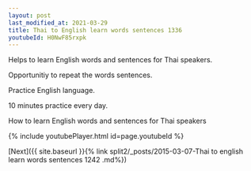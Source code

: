 ```yaml
---
layout: post
last_modified_at: 2021-03-29
title: Thai to English learn words sentences 1336 
youtubeId: H0NwF85rxpk
---
```

 
 
Helps to learn English words and sentences for Thai speakers.

Opportunitiy to repeat the words sentences. 

Practice English language. 
 
10 minutes practice every day. 
 
How to learn English words and sentences for Thai speakers 
 
{% include youtubePlayer.html id=page.youtubeId %}
 
 
[Next]({{ site.baseurl }}{% link  split2/_posts/2015-03-07-Thai to english learn words sentences 1242 .md%})
 
